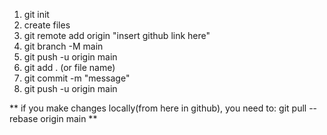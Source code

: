 1. git init
2. create files
3. git remote add origin "insert github link here"
4. git branch -M main
5. git push -u origin main
6. git add . (or file name)
7. git commit -m "message"
8. git push -u origin main

** if you make changes locally(from here in github), you need to: git pull --rebase origin main **
